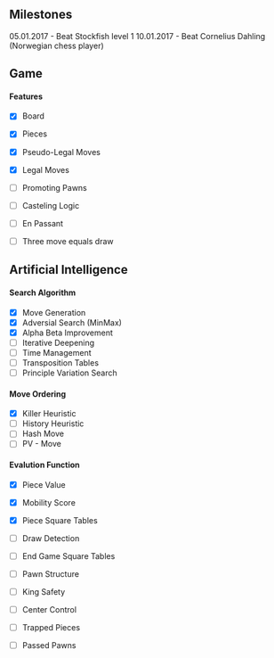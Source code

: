 ## Milestones

05.01.2017 - Beat Stockfish level 1
10.01.2017 - Beat Cornelius Dahling (Norwegian chess player)


## Game

#### Features
- [x] Board
- [x] Pieces
- [x] Pseudo-Legal Moves
- [x] Legal Moves
- [ ] Promoting Pawns
- [ ] Casteling Logic
- [ ] En Passant
- [ ] Three move equals draw


## Artificial Intelligence

#### Search Algorithm 
- [x] Move Generation
- [x] Adversial Search (MinMax)
- [x] Alpha Beta Improvement
- [ ] Iterative Deepening
- [ ] Time Management
- [ ] Transposition Tables
- [ ] Principle Variation Search

#### Move Ordering
- [x] Killer Heuristic
- [ ] History Heuristic
- [ ] Hash Move
- [ ] PV - Move

#### Evalution Function
- [x] Piece Value
- [x] Mobility Score
- [x] Piece Square Tables
- [ ] Draw Detection
- [ ] End Game Square Tables
- [ ] Pawn Structure
- [ ] King Safety
- [ ] Center Control
- [ ] Trapped Pieces 
- [ ] Passed Pawns





